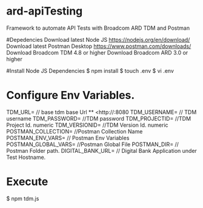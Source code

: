 # ard-apiTesting
Framework to automate API Tests with Broadcom ARD TDM and Postman

#Depedencies
Download latest Node JS https://nodejs.org/en/download/
Download latest Postman Desktop https://www.postman.com/downloads/
Download Broadcom TDM 4.8 or higher
Download Broadcom ARD 3.0 or higher

#Install Node JS Dependencies 
$ npm install
$ touch .env
$ vi .env

# Configure Env Variables.
TDM_URL=  // base tdm base Url ** <http://<HOST>:8080
TDM_USERNAME= // TDM username
TDM_PASSWORD= //TDM password
TDM_PROJECTID=  //TDM Project Id. numeric
TDM_VERSIONID=  //TDM Version Id. numeric
POSTMAN_COLLECTION= //Postman Collection Name <json>
POSTMAN_ENV_VARS=  // Postman Env Variables
POSTMAN_GLOBAL_VARS= //Postman Global File
POSTMAN_DIR= // Postman Folder path.
DIGITAL_BANK_URL= // Digital Bank Application under Test Hostname.

# Execute
  $ npm tdm.js
